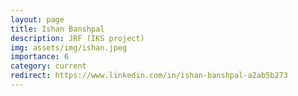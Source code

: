 ```yaml
---
layout: page
title: Ishan Banshpal
description: JRF (IKS project)
img: assets/img/ishan.jpeg
importance: 6
category: current
redirect: https://www.linkedin.com/in/ishan-banshpal-a2ab5b273
---
```

